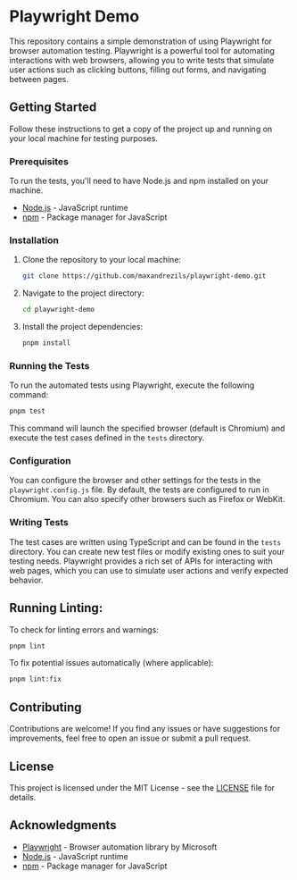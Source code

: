 # Playwright Demo

This repository contains a simple demonstration of using Playwright for browser automation testing. Playwright is a powerful tool for automating interactions with web browsers, allowing you to write tests that simulate user actions such as clicking buttons, filling out forms, and navigating between pages.

## Getting Started

Follow these instructions to get a copy of the project up and running on your local machine for testing purposes.

### Prerequisites

To run the tests, you'll need to have Node.js and npm installed on your machine.

- [Node.js](https://nodejs.org/) - JavaScript runtime
- [npm](https://www.npmjs.com/) - Package manager for JavaScript

### Installation

1. Clone the repository to your local machine:

   ```bash
   git clone https://github.com/maxandrezils/playwright-demo.git
   ```

2. Navigate to the project directory:

   ```bash
   cd playwright-demo
   ```

3. Install the project dependencies:

   ```bash
   pnpm install
   ```

### Running the Tests

To run the automated tests using Playwright, execute the following command:

```bash
pnpm test
```

This command will launch the specified browser (default is Chromium) and execute the test cases defined in the `tests` directory.

### Configuration

You can configure the browser and other settings for the tests in the `playwright.config.js` file. By default, the tests are configured to run in Chromium. You can also specify other browsers such as Firefox or WebKit.

### Writing Tests

The test cases are written using TypeScript and can be found in the `tests` directory. You can create new test files or modify existing ones to suit your testing needs. Playwright provides a rich set of APIs for interacting with web pages, which you can use to simulate user actions and verify expected behavior.


## Running Linting:

To check for linting errors and warnings:

```Bash
pnpm lint
```

To fix potential issues automatically (where applicable):

```Bash
pnpm lint:fix
```


## Contributing

Contributions are welcome! If you find any issues or have suggestions for improvements, feel free to open an issue or submit a pull request.

## License

This project is licensed under the MIT License - see the [LICENSE](LICENSE) file for details.

## Acknowledgments

- [Playwright](https://playwright.dev/) - Browser automation library by Microsoft
- [Node.js](https://nodejs.org/) - JavaScript runtime
- [npm](https://www.npmjs.com/) - Package manager for JavaScript
